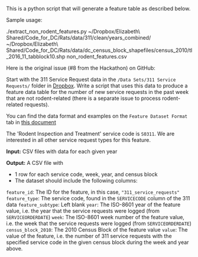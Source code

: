 This is a python script that will generate a feature table as described below.

Sample usage:

./extract_non_rodent_features.py ~/Dropbox/Elizabeth\ Shared/Code_for_DC/Rats/data/311/clean/years_combined/ ~/Dropbox/Elizabeth\ Shared/Code_for_DC/Rats/data/dc_census_block_shapefiles/census_2010/tl_2016_11_tabblock10.shp non_rodent_features.csv

Here is the original issue (#8 from the Hackathon) on GitHub:

Start with the 311 Service Request data in the `/Data Sets/311 Service Requests/` folder in [Dropbox](https://www.dropbox.com/sh/a1ucls1dwytc22k/AAAd4WCuGdtm6qy3dKyoQRsoa?dl=0).
Write a script that uses this data to produce a feature data table for the number of new service requests in the past week that are not rodent-related (there is a separate issue to process rodent-related requests).

You can find the data format and examples on the `Feature Dataset Format` tab in [this document](https://docs.google.com/spreadsheets/d/1dp82BlwxMHGIiNPjfspWBkp_K1SZox0PXug8J8aOssU/edit#gid=1961157256)

The 'Rodent Inspection and Treatment' service code is `S0311`. We are interested in all other service request types for this feature.

**Input:**
CSV files with data for each given year

**Output:**
A CSV file with

- 1 row for each service code, week, year, and census block
- The dataset should include the following columns:

`feature_id`: The ID for the feature, in this case, `"311_service_requests"`
`feature_type`: The service code, found in the `SERVICECODE` column of the 311 data
`feature_subtype`: Left blank
`year`: The ISO-8601 year of the feature value, i.e. the year that the service requests were logged (from `SERVICEORDERDATE`)
`week`: The ISO-8601 week number of the feature value, i.e. the week that the service requests were logged (from `SERVICEORDERDATE`)
`census_block_2010`: The 2010 Census Block of the feature value
`value`: The value of the feature, i.e. the number of 311 service requests with the specified service code in the given census block during the week and year above.